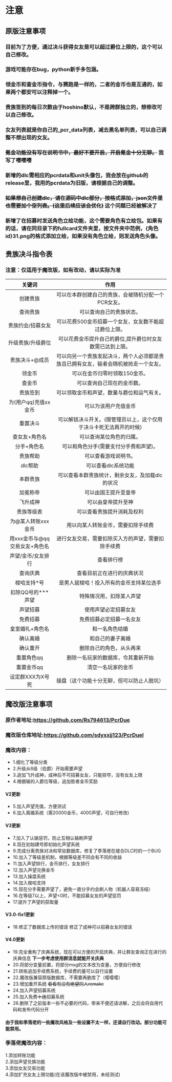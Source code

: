 # 注意
## 原版注意事项
### 目前为了方便，通过决斗获得女友是可以超过爵位上限的，这个可以自己修改。
### 游戏可能存在bug，python新手多包涵。
### 领金币和查金币指令，与赛跑是一样的，二者的金币也是互通的，如果两个都安可以注释掉一个。
### 贵族签到的每日次数由于hoshino默认，不是跨群独立的，想修改可以自己修改。
### 女友列表就是你自己的_pcr_data列表，减去黑名单列表，可以自己调整不想出现的女友。
### ~~氪金功能没有写在说明书中，最好不要开启，开启氪金十分无聊。~~ 我写了嘤嘤嘤  
### 新增的dlc需相应的pcrdata和unit头像包，我会放在github的release里，我用的pcrdata为旧版，请根据自己的调整。
### ~~如果想自己创建dlc，请在源码中dlc部分，按格式添加，json文件里也需要加个空列表。(这里后续应该会优化)~~ 这个问题已经被解决了
### 新增了在招募时发送角色立绘功能，这个需要角色有立绘包。如果有的话，请在同目录下的fullcard文件夹里，按文件夹中范例，{角色id}31.png的格式添加立绘，如果没有角色立绘，则发送角色头像。

## 贵族决斗指令表
### 注意：仅适用于魔改版，如有改动，请以实际为准
| 关键词     | 作用     |
| :-------------: | :-------------:|
|创建贵族       | 可以在本群创建自己的贵族，会被随机分配一个PCR女友。       |  
|查询贵族 |可以查询自己的贵族状态。
|贵族约会/招募女友 |可以花费500金币招募一个女友，女友数不能超过爵位上限。
|升级贵族/升级爵位 |可以花费金币提升自己的爵位,提升爵位时女友数需已达到上限。
|贵族决斗+@成员 |可以向另一个贵族发起决斗，两个人必须都是贵族且已拥有女友，输者会随机被抢走一个女友。
|领金币 |可以在金币归零时领取150金币。
|查金币 |可以查询自己现在的金币数。
|贵族签到 |可以领取金币和声望，数量与爵位和运气有关。
|为(用户qq)充值xx金币 |可以为该用户充值金币
|重置决斗 |可以解锁决斗开关。(限管理员以上，这个仅用于决斗卡死无法再开的时候)
|查女友+角色名 |可以查询某位角色的归属。
|分手+角色名 |可以和角色分手(需要支付分手费和声望)。
|贵族帮助 |可以查看游戏说明书。
|dlc帮助 |可以查看dlc系统功能
|本群贵族 |可以查看本群贵族统计，剩余女友，及加载dlc的状况
|加冕称帝 |可以由国王提升至皇帝
|飞升成神 |可以由皇帝提升至神
|贵族等级表 |可以查看贵族提升消耗及权利
|为@某人转账xxx金币 |用以向某人转账金币，需要扣除手续费
|用xxx金币与@qq交易女友+角色名|进行女友交易，需要扣除买入方的声望，需要扣除手续费
|声望/金币/女友排行|查看排行榜
|查询庆典|查看目前正在进行的庆典状况
|梭哈支持*号|是男人就梭哈！投入所有的金币支持某位选手
|扣除QQ号的***声望|特殊情况用，扣除某人声望
|声望招募|使用声望必定招募女友
|免费招募|免费招募必定招募一名女友
|皇室婚礼+角色名|和一名角色结婚
|确认离婚|和自己的妻子离婚
|确认重开|删除自己的角色，从头再来
|重置角色qq|删除一名玩家的数据库，令其重新开始
|重置金币qq|清空一名玩家的金币
|设定群XXX为X号死|操盘（这个功能十分无聊，但可以防止人脱坑）

## 魔改版注意事项  
### 原作者地址:https://github.com/Rs794613/PcrDue
### 魔改版仓库地址:https://github.com/sdyxxjj123/PcrDuel
### 魔改内容：
- 1.细化了等级分类  
- 2.升级从6级（伯爵）开始需要声望   
- 3.追加飞升成神，成神后不可招募女友，只能掠夺，没有女友上限  
- 4.根据输的人爵位等级，追加胜者金币奖励  
#### V2更新
- 5.加入声望充值，方便测试
- 6.加入离婚系统（需20000金币，4000声望，可自行修改)   
#### V3更新
- 7.加入了认输惩罚，防止互相认输刷声望  
- 8.现在初始建号即初始化声望系统  
- 9.完成分离贵族对决和常驻数据库，修复了季落佬在缝合DLC时的一个BUG  
- 10.加入了等级差机制，根据等级差不同会有不同的收益  
- 11.加入声望排行，金币排行，女友排行  
- 12.加入声望兑换金币  
- 13.加入操盘系统  
- 14.加入梭哈支持  
- 15.现在分手需要声望了，避免一直分手约会刷人物（机器人容易冻结）
- 16.在等级7以上，声望<0时，不能招募女友的声望惩罚  
- 17.提升了声望的获取量  
#### V3.0-fix1更新
- 18.修正了数据库上传的错误 修正了成神可以招募女友的错误  
#### V4.0更新  
- 19.完全重构了庆典系统，现在可以方便的开启庆典，并让群友查询正在进行的庆典信息
**下一步考虑使用群消息就能开关庆典**  
- 20.将部分变量前置，将部分msg的文本改为变量，方便自行修改  
- 21.转账追加手续费系统，手续费的量可以自行设置  
- 22.魔改版兼容原版数据库，不需要再删库了（嘤嘤嘤）  
- 23.增加重开系统 ~~看看有没有绝望的人remake~~    
- 24.加入声望招募系统  
- 25.加入免费~~十连~~招募系统  
- 26.删除了之前版本一些不必要的代码，带来不便还请谅解，之后会将自用代码和发布代码分开  

#### 由于我和季落佬的一些魔改风格及一些设置不太一样，还请自行改动。部分功能可能禁用。
### 季落佬魔改内容：
1.添加转账功能    
2.添加声望兑换功能    
3.添加女友交易功能   
4.添加扩充女友上限功能(在该魔改版中被禁用，未经测试)   